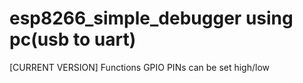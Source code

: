 # esp8266_simple_debugger using pc(usb to uart)
[CURRENT VERSION]
Functions
GPIO PINs can be set high/low
